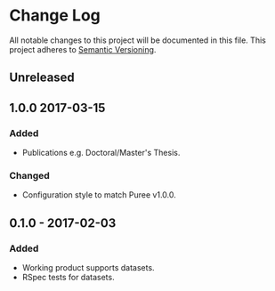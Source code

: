 # Change Log
All notable changes to this project will be documented in this file.
This project adheres to [Semantic Versioning](http://semver.org/).

## Unreleased

## 1.0.0 2017-03-15
### Added
- Publications e.g. Doctoral/Master's Thesis.

### Changed
- Configuration style to match Puree v1.0.0.

## 0.1.0 - 2017-02-03
### Added
- Working product supports datasets.
- RSpec tests for datasets.
